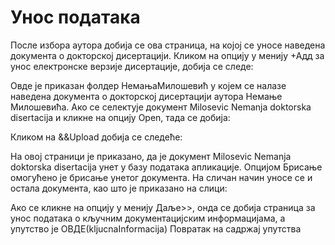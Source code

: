 # Унос података
 
После избора аутора добија се ова страница, на којој се уносе наведена документа о докторској дисертацији. Кликом на опцију у менију +Адд за унос електронске верзије дисертације, добија се следе:


 
Овде је приказан фолдер НемањаМилошевић у којем се налазе наведена документа о докторској дисертацији аутора Немање Милошевића. Ако се селектује документ Milosevic Nemanja doktorska disertacija и кликне на опцију Open, тада се добија: 

 
Кликом на &&Upload добија се следеће: 

 
На овој страници је приказано, да је документ Milosevic Nemanja doktorska disertacija унет у базу података апликације. Опцијом Брисање омогућено је брисање унетог документа. 
На сличан начин уносе се и остала документа, као што је приказано на слици: 
    
Ако се кликне на опцију у менију Даље>>, онда се добија страница за унос података о кључним документацијским информацијама, а упутство је ОВДЕ(kljucnaInformacija)
Повратак на садржај упутства
